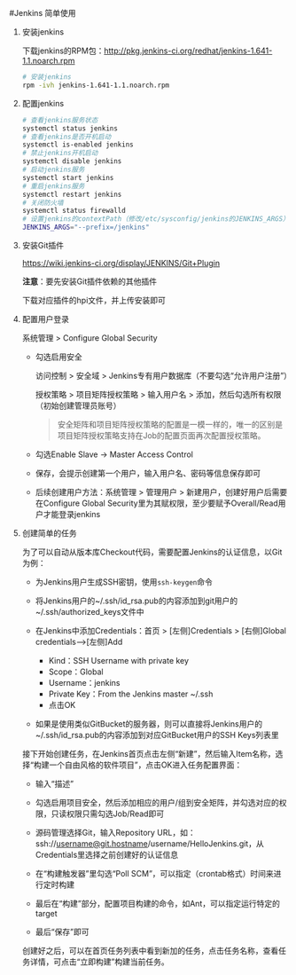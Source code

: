 #Jenkins 简单使用

1. 安装jenkins

   下载jenkins的RPM包：http://pkg.jenkins-ci.org/redhat/jenkins-1.641-1.1.noarch.rpm

   ```bash
   # 安装jenkins
   rpm -ivh jenkins-1.641-1.1.noarch.rpm
   ```

2. 配置jenkins

   ```bash
   # 查看jenkins服务状态
   systemctl status jenkins
   # 查看jenkins是否开机启动
   systemctl is-enabled jenkins
   # 禁止jenkins开机启动
   systemctl disable jenkins
   # 启动jenkins服务
   systemctl start jenkins
   # 重启jenkins服务
   systemctl restart jenkins
   # 关闭防火墙
   systemctl status firewalld
   # 设置jenkins的contextPath（修改/etc/sysconfig/jenkins的JENKINS_ARGS）
   JENKINS_ARGS="--prefix=/jenkins"
   ```

3. 安装Git插件

   https://wiki.jenkins-ci.org/display/JENKINS/Git+Plugin

   **注意**：要先安装Git插件依赖的其他插件

   下载对应插件的hpi文件，并上传安装即可

4. 配置用户登录

   系统管理 > Configure Global Security

   - 勾选启用安全

     访问控制 > 安全域 > Jenkins专有用户数据库（不要勾选“允许用户注册”）

     授权策略 > 项目矩阵授权策略 > 输入用户名 > 添加，然后勾选所有权限（初始创建管理员账号）

     > 安全矩阵和项目矩阵授权策略的配置是一模一样的，唯一的区别是项目矩阵授权策略支持在Job的配置页面再次配置授权策略。

   - 勾选Enable Slave → Master Access Control

   - 保存，会提示创建第一个用户，输入用户名、密码等信息保存即可

   - 后续创建用户方法：系统管理 > 管理用户 > 新建用户，创建好用户后需要在Configure Global Security里为其赋权限，至少要赋予Overall/Read用户才能登录jenkins

5. 创建简单的任务

   为了可以自动从版本库Checkout代码，需要配置Jenkins的认证信息，以Git为例：

   - 为Jenkins用户生成SSH密钥，使用`ssh-keygen`命令

   - 将Jenkins用户的~/.ssh/id_rsa.pub的内容添加到git用户的~/.ssh/authorized_keys文件中

   - 在Jenkins中添加Credentials：首页 > \[左侧\]Credentials > \[右侧\]Global credentials-->\[左侧\]Add 

      + Kind：SSH Username with private key
      + Scope：Global
      + Username：jenkins
      + Private Key：From the Jenkins master ~/.ssh
      + 点击OK

   - 如果是使用类似GitBucket的服务器，则可以直接将Jenkins用户的~/.ssh/id_rsa.pub的内容添加到对应GitBucket用户的SSH Keys列表里

   接下开始创建任务，在Jenkins首页点击左侧“新建”，然后输入Item名称，选择“构建一个自由风格的软件项目”，点击OK进入任务配置界面：

   - 输入“描述”

   - 勾选启用项目安全，然后添加相应的用户/组到安全矩阵，并勾选对应的权限，只读权限只需勾选Job/Read即可

   - 源码管理选择Git，输入Repository URL，如：ssh://username@git.hostname/username/HelloJenkins.git，从Credentials里选择之前创建好的认证信息

   - 在“构建触发器”里勾选“Poll SCM”，可以指定（crontab格式）时间来进行定时构建

   - 最后在“构建”部分，配置项目构建的命令，如Ant，可以指定运行特定的target

   - 最后“保存”即可

   创建好之后，可以在首页任务列表中看到新加的任务，点击任务名称，查看任务详情，可点击“立即构建”构建当前任务。


